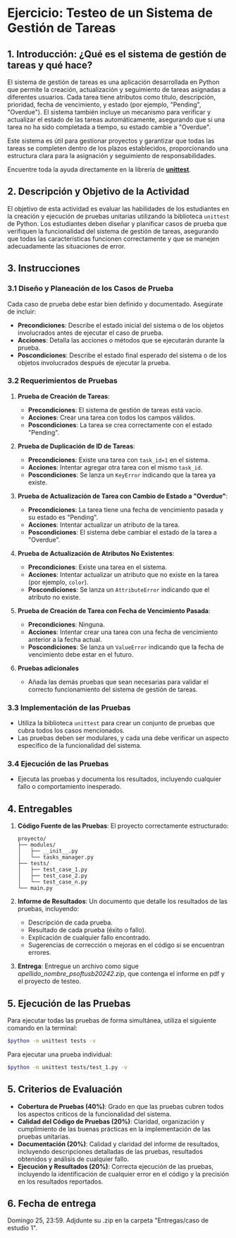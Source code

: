 # Ejercicio: Testeo de un Sistema de Gestión de Tareas

## 1. Introducción: ¿Qué es el sistema de gestión de tareas y qué hace?

El sistema de gestión de tareas es una aplicación desarrollada en Python que permite la creación, actualización y seguimiento de tareas asignadas a diferentes usuarios. Cada tarea tiene atributos como título, descripción, prioridad, fecha de vencimiento, y estado (por ejemplo, "Pending", "Overdue"). El sistema también incluye un mecanismo para verificar y actualizar el estado de las tareas automáticamente, asegurando que si una tarea no ha sido completada a tiempo, su estado cambie a "Overdue".

Este sistema es útil para gestionar proyectos y garantizar que todas las tareas se completen dentro de los plazos establecidos, proporcionando una estructura clara para la asignación y seguimiento de responsabilidades.

Encuentre toda la ayuda directamente en la librería de **[unittest](https://docs.python.org/3/library/unittest.html)**.

## 2. Descripción y Objetivo de la Actividad

El objetivo de esta actividad es evaluar las habilidades de los estudiantes en la creación y ejecución de pruebas unitarias utilizando la biblioteca `unittest` de Python. Los estudiantes deben diseñar y planificar casos de prueba que verifiquen la funcionalidad del sistema de gestión de tareas, asegurando que todas las características funcionen correctamente y que se manejen adecuadamente las situaciones de error.

## 3. Instrucciones

### 3.1 Diseño y Planeación de los Casos de Prueba

Cada caso de prueba debe estar bien definido y documentado. Asegúrate de incluir:

- **Precondiciones**: Describe el estado inicial del sistema o de los objetos involucrados antes de ejecutar el caso de prueba.
- **Acciones**: Detalla las acciones o métodos que se ejecutarán durante la prueba.
- **Poscondiciones**: Describe el estado final esperado del sistema o de los objetos involucrados después de ejecutar la prueba.

### 3.2 Requerimientos de Pruebas

1. **Prueba de Creación de Tareas**:
   - **Precondiciones**: El sistema de gestión de tareas está vacío.
   - **Acciones**: Crear una tarea con todos los campos válidos.
   - **Poscondiciones**: La tarea se crea correctamente con el estado "Pending".

2. **Prueba de Duplicación de ID de Tareas**:
   - **Precondiciones**: Existe una tarea con `task_id=1` en el sistema.
   - **Acciones**: Intentar agregar otra tarea con el mismo `task_id`.
   - **Poscondiciones**: Se lanza un `KeyError` indicando que la tarea ya existe.

3. **Prueba de Actualización de Tarea con Cambio de Estado a "Overdue"**:
   - **Precondiciones**: La tarea tiene una fecha de vencimiento pasada y su estado es "Pending".
   - **Acciones**: Intentar actualizar un atributo de la tarea.
   - **Poscondiciones**: El sistema debe cambiar el estado de la tarea a "Overdue".

4. **Prueba de Actualización de Atributos No Existentes**:
   - **Precondiciones**: Existe una tarea en el sistema.
   - **Acciones**: Intentar actualizar un atributo que no existe en la tarea (por ejemplo, `color`).
   - **Poscondiciones**: Se lanza un `AttributeError` indicando que el atributo no existe.

5. **Prueba de Creación de Tarea con Fecha de Vencimiento Pasada**:
   - **Precondiciones**: Ninguna.
   - **Acciones**: Intentar crear una tarea con una fecha de vencimiento anterior a la fecha actual.
   - **Poscondiciones**: Se lanza un `ValueError` indicando que la fecha de vencimiento debe estar en el futuro.
  
6. **Pruebas adicionales**
   - Añada las demás pruebas que sean necesarias para validar el correcto funcionamiento del sistema de gestión de tareas.

### 3.3 Implementación de las Pruebas

- Utiliza la biblioteca `unittest` para crear un conjunto de pruebas que cubra todos los casos mencionados.
- Las pruebas deben ser modulares, y cada una debe verificar un aspecto específico de la funcionalidad del sistema.

### 3.4 Ejecución de las Pruebas

- Ejecuta las pruebas y documenta los resultados, incluyendo cualquier fallo o comportamiento inesperado.

## 4. Entregables

1. **Código Fuente de las Pruebas**: El proyecto correctamente estructurado:

    ```text
    proyecto/
    ├── modules/
    │   ├── __init__.py
    │   └── tasks_manager.py
    ├── tests/
    │   ├── test_case_1.py
    │   ├── test_case_2.py
    │   └── test_case_n.py
    └── main.py
    ```

2. **Informe de Resultados**: Un documento que detalle los resultados de las pruebas, incluyendo:
   - Descripción de cada prueba.
   - Resultado de cada prueba (éxito o fallo).
   - Explicación de cualquier fallo encontrado.
   - Sugerencias de corrección o mejoras en el código si se encuentran errores.

3. **Entrega**: Entregue un archivo como sigue *apellido_nombre_psoftusb20242.zip*, que contenga el informe en pdf y el proyecto de testeo.

## 5. Ejecución de las Pruebas

Para ejecutar todas las pruebas de forma simultánea, utiliza el siguiente comando en la terminal:

```bash
$python -m unittest tests -v
```

Para ejecutar una prueba individual:

```bash
$python -m unittest tests/test_1.py -v
```

## 5. Criterios de Evaluación

- **Cobertura de Pruebas (40%)**: Grado en que las pruebas cubren todos los aspectos críticos de la funcionalidad del sistema.
- **Calidad del Código de Pruebas (20%)**: Claridad, organización y cumplimiento de las buenas prácticas en la implementación de las pruebas unitarias.
- **Documentación (20%)**: Calidad y claridad del informe de resultados, incluyendo descripciones detalladas de las pruebas, resultados obtenidos y análisis de cualquier fallo.
- **Ejecución y Resultados (20%)**: Correcta ejecución de las pruebas, incluyendo la identificación de cualquier error en el código y la precisión en los resultados reportados.

## 6. Fecha de entrega

Domingo 25, 23:59. Adjdunte su .zip en la carpeta "Entregas/caso de estudio 1".
